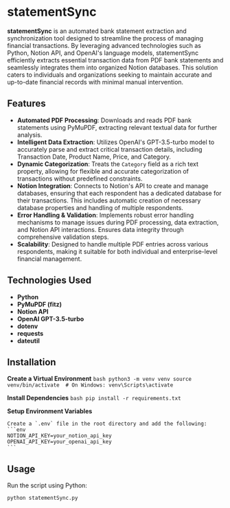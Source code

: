 # statementSync

**statementSync** is an automated bank statement extraction and synchronization tool designed to streamline the process of managing financial transactions. By leveraging advanced technologies such as Python, Notion API, and OpenAI's language models, statementSync efficiently extracts essential transaction data from PDF bank statements and seamlessly integrates them into organized Notion databases. This solution caters to individuals and organizations seeking to maintain accurate and up-to-date financial records with minimal manual intervention.

## Features

- **Automated PDF Processing**: Downloads and reads PDF bank statements using PyMuPDF, extracting relevant textual data for further analysis.
- **Intelligent Data Extraction**: Utilizes OpenAI's GPT-3.5-turbo model to accurately parse and extract critical transaction details, including Transaction Date, Product Name, Price, and Category.
- **Dynamic Categorization**: Treats the `Category` field as a rich text property, allowing for flexible and accurate categorization of transactions without predefined constraints.
- **Notion Integration**: Connects to Notion's API to create and manage databases, ensuring that each respondent has a dedicated database for their transactions. This includes automatic creation of necessary database properties and handling of multiple respondents.
- **Error Handling & Validation**: Implements robust error handling mechanisms to manage issues during PDF processing, data extraction, and Notion API interactions. Ensures data integrity through comprehensive validation steps.
- **Scalability**: Designed to handle multiple PDF entries across various respondents, making it suitable for both individual and enterprise-level financial management.

## Technologies Used

- **Python**
- **PyMuPDF (fitz)**
- **Notion API**
- **OpenAI GPT-3.5-turbo**
- **dotenv**
- **requests**
- **dateutil**

## Installation
 **Create a Virtual Environment**
    ```bash
    python3 -m venv venv
    source venv/bin/activate  # On Windows: venv\Scripts\activate
    ```

**Install Dependencies**
    ```bash
    pip install -r requirements.txt
    ```

**Setup Environment Variables**

    Create a `.env` file in the root directory and add the following:
    ```env
    NOTION_API_KEY=your_notion_api_key
    OPENAI_API_KEY=your_openai_api_key
    ```

## Usage

Run the script using Python:
```bash
python statementSync.py

